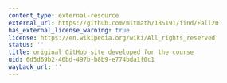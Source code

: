 ```yaml
---
content_type: external-resource
external_url: https://github.com/mitmath/18S191/find/Fall20
has_external_license_warning: true
license: https://en.wikipedia.org/wiki/All_rights_reserved
status: ''
title: original GitHub site developed for the course
uid: 6d5d69b2-40bd-497b-b8b9-e774bda1f0c1
wayback_url: ''
---
```

